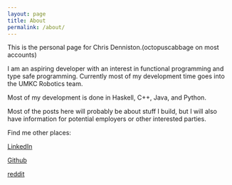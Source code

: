 ```yaml
---
layout: page
title: About
permalink: /about/
---
```

This is the personal page for Chris Denniston.(octopuscabbage on most accounts)

I am an aspiring developer with an interest in functional programming and type safe programming. Currently most of my development time goes into the UMKC Robotics team.

Most of my development is done in Haskell, C++, Java, and Python.

Most of the posts here will probably be about stuff I build, but I will also have information for potential employers or other interested parties.

Find me other places:

[LinkedIn](https://www.linkedin.com/profile/preview?locale=en_US&trk=prof-0-sb-preview-primary-button)

[Github](https://github.com/octopuscabbage)

[reddit](https://www.reddit.com/user/Octopuscabbage/)
